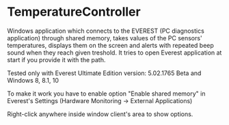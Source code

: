 # TemperatureController
Windows application which connects to the EVEREST (PC diagnostics application) through shared memory, takes values of the PC sensors' temperatures, displays them on the screen and alerts with repeated beep sound when they reach given treshold.
It tries to open Everest application at start if you provide it with the path.

Tested only with Everest Ultimate Edition version: 5.02.1765 Beta and Windows 8, 8.1, 10

To make it work you have to enable option "Enable shared memory" in Everest's Settings (Hardware Monitoring -> External Applications)

Right-click anywhere inside window client's area to show options.
